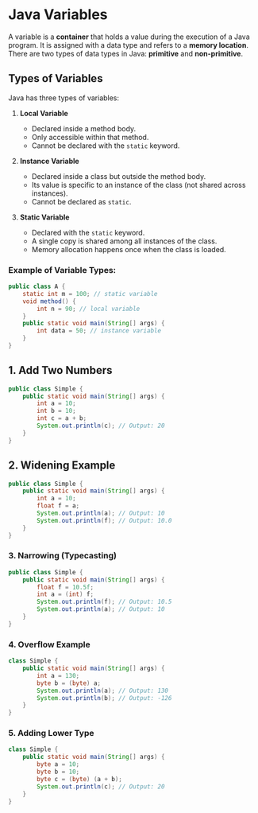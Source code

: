 # Java Variables

A variable is a **container** that holds a value during the execution of a Java program. It is assigned with a data type and refers to a **memory location**. There are two types of data types in Java: **primitive** and **non-primitive**.

## Types of Variables
Java has three types of variables:

1. **Local Variable**
   - Declared inside a method body.
   - Only accessible within that method.
   - Cannot be declared with the `static` keyword.

2. **Instance Variable**
   - Declared inside a class but outside the method body.
   - Its value is specific to an instance of the class (not shared across instances).
   - Cannot be declared as `static`.

3. **Static Variable**
   - Declared with the `static` keyword.
   - A single copy is shared among all instances of the class.
   - Memory allocation happens once when the class is loaded.

### Example of Variable Types:
```java
public class A {
    static int m = 100; // static variable
    void method() {
        int n = 90; // local variable
    }
    public static void main(String[] args) {
        int data = 50; // instance variable
    }
}
```
## 1. Add Two Numbers
```java
public class Simple {
    public static void main(String[] args) {
        int a = 10;
        int b = 10;
        int c = a + b;
        System.out.println(c); // Output: 20
    }
}
```

## 2. Widening Example

```java
public class Simple {
    public static void main(String[] args) {
        int a = 10;
        float f = a;
        System.out.println(a); // Output: 10
        System.out.println(f); // Output: 10.0
    }
}
```

### 3. Narrowing (Typecasting)
```java
public class Simple {
    public static void main(String[] args) {
        float f = 10.5f;
        int a = (int) f;
        System.out.println(f); // Output: 10.5
        System.out.println(a); // Output: 10
    }
}
```
### 4. Overflow Example
```java
class Simple {
    public static void main(String[] args) {
        int a = 130;
        byte b = (byte) a;
        System.out.println(a); // Output: 130
        System.out.println(b); // Output: -126
    }
}
```
### 5. Adding Lower Type
```java
class Simple {
    public static void main(String[] args) {
        byte a = 10;
        byte b = 10;
        byte c = (byte) (a + b);
        System.out.println(c); // Output: 20
    }
}
```
